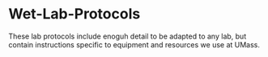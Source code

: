 # Wet-Lab-Protocols
These lab protocols include enoguh detail to be adapted to any lab, but contain instructions specific to equipment and resources we use at UMass.
